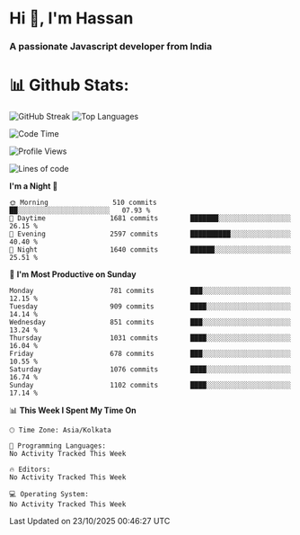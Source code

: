 # Hi 👋, I'm Hassan
### A passionate Javascript developer from India


# 📊 Github Stats:
![GitHub Streak](https://github-readme-streak-stats.herokuapp.com/?user=codeblooded47&theme=dracula&hide_border=false)
![Top Languages](https://github-readme-stats.vercel.app/api/top-langs/?username=codeblooded47&layout=compact&theme=dracula)



<!--START_SECTION:waka-->
![Code Time](http://img.shields.io/badge/Code%20Time-883%20hrs%201%20min-blue)

![Profile Views](http://img.shields.io/badge/Profile%20Views-3-blue)

![Lines of code](https://img.shields.io/badge/From%20Hello%20World%20I%27ve%20Written-24.3%20million%20lines%20of%20code-blue)

**I'm a Night 🦉** 

```text
🌞 Morning                510 commits         ██░░░░░░░░░░░░░░░░░░░░░░░   07.93 % 
🌆 Daytime                1681 commits        ███████░░░░░░░░░░░░░░░░░░   26.15 % 
🌃 Evening                2597 commits        ██████████░░░░░░░░░░░░░░░   40.40 % 
🌙 Night                  1640 commits        ██████░░░░░░░░░░░░░░░░░░░   25.51 % 
```
📅 **I'm Most Productive on Sunday** 

```text
Monday                   781 commits         ███░░░░░░░░░░░░░░░░░░░░░░   12.15 % 
Tuesday                  909 commits         ████░░░░░░░░░░░░░░░░░░░░░   14.14 % 
Wednesday                851 commits         ███░░░░░░░░░░░░░░░░░░░░░░   13.24 % 
Thursday                 1031 commits        ████░░░░░░░░░░░░░░░░░░░░░   16.04 % 
Friday                   678 commits         ███░░░░░░░░░░░░░░░░░░░░░░   10.55 % 
Saturday                 1076 commits        ████░░░░░░░░░░░░░░░░░░░░░   16.74 % 
Sunday                   1102 commits        ████░░░░░░░░░░░░░░░░░░░░░   17.14 % 
```


📊 **This Week I Spent My Time On** 

```text
🕑︎ Time Zone: Asia/Kolkata

💬 Programming Languages: 
No Activity Tracked This Week

🔥 Editors: 
No Activity Tracked This Week

💻 Operating System: 
No Activity Tracked This Week
```


 Last Updated on 23/10/2025 00:46:27 UTC
<!--END_SECTION:waka-->

